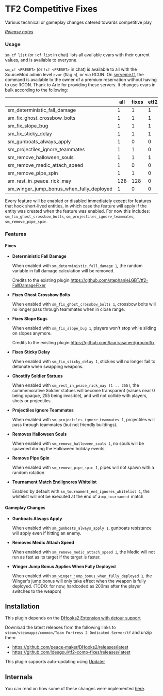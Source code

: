 # TF2 Competitive Fixes

Various technical or gameplay changes catered towards competitive play

[_Release notes_](https://github.com/ldesgoui/tf2-comp-fixes/releases)

### Usage

`sm_cf list` (or `!cf list` in chat) lists all available cvars with their
current values, and is available to everyone.

`sm_cf <PRESET>` (or `!cf <PRESET>` in chat) is available to all with the
SourceMod admin level `cvar` (flag `h`), or via RCON. On
[serveme.tf](https://serveme.tf), the command is available to the owner of a
premium reservation without having to use RCON. Thank to Arie for providing
these servers. It changes cvars in bulk according to the following:

|                                          | all | fixes | etf2l | ozf | rgl | none |
| ---------------------------------------- | --- | ----- | ----- | --- | --- | ---- |
| sm_deterministic_fall_damage             | 1   | 1     | 1     | 0   | 1   | 0    |
| sm_fix_ghost_crossbow_bolts              | 1   | 1     | 1     | 0   | 1   | 0    |
| sm_fix_slope_bug                         | 1   | 1     | 1     | 1   | 1   | 0    |
| sm_fix_sticky_delay                      | 1   | 1     | 1     | 1   | 1   | 0    |
| sm_gunboats_always_apply                 | 1   | 0     | 0     | 0   | 0   | 0    |
| sm_projectiles_ignore_teammates          | 1   | 1     | 0     | 0   | 0   | 0    |
| sm_remove_halloween_souls                | 1   | 1     | 1     | 0   | 1   | 0    |
| sm_remove_medic_attach_speed             | 1   | 0     | 0     | 0   | 0   | 0    |
| sm_remove_pipe_spin                      | 1   | 1     | 0     | 0   | 0   | 0    |
| sm_rest_in_peace_rick_may                | 128 | 128   | 0     | 255 | 128 | 0    |
| sm_winger_jump_bonus_when_fully_deployed | 1   | 0     | 0     | 0   | 0   | 0    |

Every feature will be enabled or disabled immediately except for features that
hook short-lived entities, in which case the feature will apply if the entity
was created when the feature was enabled. For now this includes:
`sm_fix_ghost_crossbow_bolts`, `sm_projectiles_ignore_teammates`,
`sm_remove_pipe_spin`.

### Features

#### Fixes

- **Deterministic Fall Damage**

  When enabled with `sm_deterministic_fall_damage 1`, the random variable in
  fall damage calculation will be removed.

  Credits to the existing plugin
  https://github.com/stephanieLGBT/tf2-FallDamageFixer

- **Fixes Ghost Crossbow Bolts**

  When enabled with `sm_fix_ghost_crossbow_bolts 1`, crossbow bolts will no
  longer pass through teammates when in close range.

- **Fixes Slope Bugs**

  When enabled with `sm_fix_slope_bug 1`, players won't stop while sliding on
  slopes anymore.

  Credits to the existing plugin https://github.com/laurirasanen/groundfix

- **Fixes Sticky Delay**

  When enabled with `sm_fix_sticky_delay 1`, stickies will no longer fail to
  detonate when swapping weapons.

- **Ghostify Soldier Statues**

  When enabled with `sm_rest_in_peace_rick_may [1 .. 255]`, the commemorative
  Soldier statues will become transparent (values near 0 being opaque, 255 being
  invisible), and will not collide with players, shots or projectiles.

- **Projectiles Ignore Teammates**

  When enabled with `sm_projectiles_ignore_teammates 1`, projectiles will pass
  through teammates (but not friendly buildings).

- **Removes Halloween Souls**

  When enabled with `sm_remove_halloween_souls 1`, no souls will be spawned
  during the Halloween holiday events.

- **Remove Pipe Spin**

  When enabled with `sm_remove_pipe_spin 1`, pipes will not spawn with a random
  rotation.

- **Tournament Match End Ignores Whitelist**

  Enabled by default with `sm_tournament_end_ignores_whitelist 1`, the whitelist
  will not be executed at the end of a `mp_tournament` match.

#### Gameplay Changes

- **Gunboats Always Apply**

  When enabled with `sm_gunboats_always_apply 1`, gunboats resistance will apply
  even if hitting an enemy.

- **Removes Medic Attach Speed**

  When enabled with `sm_remove_medic_attach_speed 1`, the Medic will not run as
  fast as its target if the target is faster.

- **Winger Jump Bonus Applies When Fully Deployed**

  When enabled with `sm_winger_jump_bonus_when_fully_deployed 1`, the Winger's
  jump bonus will only take effect when the weapon is fully deployed. (TODO: for
  now, hardcoded as 200ms after the player switches to the weapon)

## Installation

This plugin depends on the
[DHooks2 Extension with detour support](https://forums.alliedmods.net/showpost.php?p=2588686&postcount=589)

Download the latest releases from the following links to
`steam/steamapps/common/Team Fortress 2 Dedicated Server/tf` and unzip them:

- https://github.com/peace-maker/DHooks2/releases/latest
- https://github.com/ldesgoui/tf2-comp-fixes/releases/latest

This plugin supports auto-updating using
[Updater](https://forums.alliedmods.net/showthread.php?t=169095)

## Internals

You can read on how some of these changes were implemented [here](INTERNALS.md).
